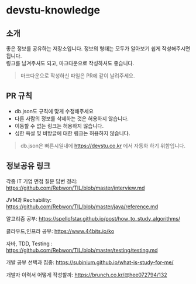 # devstu-knowledge

## 소개
좋은 정보를 공유하는 저장소입니다.
정보의 형태는 모두가 알아보기 쉽게 작성해주시면 됩니다.  
링크를 남겨주셔도 되고, 마크다운으로 작성하셔도 좋습니다.  
> 마크다운으로 작성하신 파일은 PR에 같이 날려주세요.

## PR 규칙
- db.json도 규칙에 맞게 수정해주세요
- 다른 사람의 정보를 삭제하는 것은 허용하지 않습니다.
- 이동할 수 없는 링크는 허용하지 않습니다.
- 심한 욕설 및 비방글에 대한 링크는 허용하지 않습니다.
> db.json은 빠른시일내에 https://devstu.co.kr 에서 자동화 하기 위함입니다.

## 정보공유 링크
각종 IT 기업 면접 질문 답변 정리: https://github.com/Rebwon/TIL/blob/master/interview.md

JVM과 Rechability: https://github.com/Rebwon/TIL/blob/master/java/reference.md

알고리즘 공부: https://spellofstar.github.io/post/how_to_study_algorithms/

클라우드,인프라 공부: https://www.44bits.io/ko

자바, TDD, Testing : https://github.com/Rebwon/TIL/blob/master/testing/testing.md

개발 공부 선택과 집중: https://subinium.github.io/what-is-study-for-me/

개발자 이력서 어떻게 작성할까: https://brunch.co.kr/@hee072794/132
